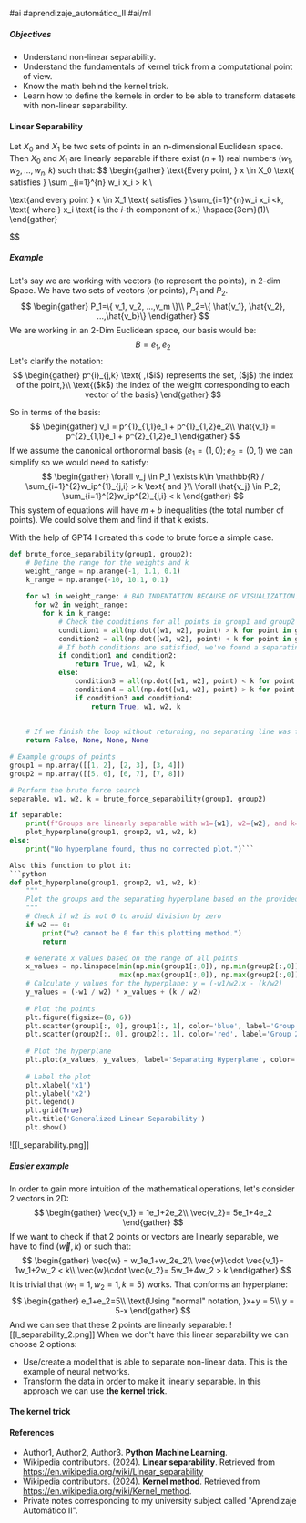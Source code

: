 #ai #aprendizaje_automático_II #ai/ml 

##### **Objectives**
- Understand non-linear separability.
- Understand the fundamentals of kernel trick from a computational point of view.
- Know the math behind the kernel trick.
- Learn how to define the kernels in order to be able to transform datasets with non-linear separability.

#### Linear Separability
Let $X_0$ and $X_1$ be two sets of points in an n-dimensional Euclidean space. Then $X_0$ and $X_1$ are linearly separable if there exist ($n+1$) real numbers ($w_1, w_2, ..., w_n, k$) such that:
$$
\begin{gather}
\text{Every point, } x \in X_0 \text{ satisfies }
\sum _{i=1}^{n} w_i x_i > k \\

\text{and every point } x \in X_1 \text{ satisfies  } \sum_{i=1}^{n}w_i x_i <k, \text{ where } x_i \text{ is the $i$-th component of x.} \hspace{3em}(1)\\ 
\end{gather}

$$

##### **Example**
Let's say we are working with vectors (to represent the points), in 2-dim Space. We have two sets of vectors (or points), $P_1$ and $P_2$.
$$
\begin{gather}
P_1=\{ v_1, v_2, ...,v_m \}\\
P_2=\{ \hat{v_1}, \hat{v_2}, ...,\hat{v_b}\}
\end{gather}
$$
We are working in an 2-Dim Euclidean space, our basis would be:
$$
B={e_1,e_2}
$$
Let's clarify the notation:
$$
\begin{gather}
p^{i}_{j,k} \text{ ,($i$) represents the set, ($j$) the index of the point,}\\
\text{($k$) the index of the weight corresponding to each vector of the basis}
\end{gather}
$$

So in terms of the basis:
$$
\begin{gather}
v_1 = p^{1}_{1,1}e_1 + p^{1}_{1,2}e_2\\
\hat{v_1} = p^{2}_{1,1}e_1 + p^{2}_{1,2}e_1 
\end{gather}
$$
If we assume the canonical orthonormal basis ($e_1 = (1,0); e_2 = (0,1)$ we can simplify so
we would need to satisfy:
$$
\begin{gather}
\forall v_j \in P_1 \exists k\in \mathbb{R} / \sum_{i=1}^{2}w_ip^{1}_{j,i} > k \text{ and }\\
\forall \hat{v_j} \in P_2; \sum_{i=1}^{2}w_ip^{2}_{j,i} < k
\end{gather}
$$
This system of equations will have $m+b$ inequalities (the total number of points). We could solve them and find if that k exists.

 With the help of GPT4 I created this code to brute force a simple case.
 
```python
def brute_force_separability(group1, group2):
    # Define the range for the weights and k
    weight_range = np.arange(-1, 1.1, 0.1)
    k_range = np.arange(-10, 10.1, 0.1)
    
    for w1 in weight_range: # BAD INDENTATION BECAUSE OF VISUALIZATION!
	  for w2 in weight_range:
	    for k in k_range:
            # Check the conditions for all points in group1 and group2
            condition1 = all(np.dot([w1, w2], point) > k for point in group1)
            condition2 = all(np.dot([w1, w2], point) < k for point in group2)
            # If both conditions are satisfied, we've found a separating line
            if condition1 and condition2:
                return True, w1, w2, k
            else:
                condition3 = all(np.dot([w1, w2], point) < k for point in group1)
                condition4 = all(np.dot([w1, w2], point) > k for point in group2)
                if condition3 and condition4:
	                return True, w1, w2, k
                    
                    
    # If we finish the loop without returning, no separating line was found
	return False, None, None, None

# Example groups of points
group1 = np.array([[1, 2], [2, 3], [3, 4]])
group2 = np.array([[5, 6], [6, 7], [7, 8]])

# Perform the brute force search
separable, w1, w2, k = brute_force_separability(group1, group2)

if separable:
    print(f"Groups are linearly separable with w1={w1}, w2={w2}, and k={k}.")
    plot_hyperplane(group1, group2, w1, w2, k)
else:
    print("No hyperplane found, thus no corrected plot.")```

Also this function to plot it:
```python
def plot_hyperplane(group1, group2, w1, w2, k):
    """
    Plot the groups and the separating hyperplane based on the provided weights and k.
    """
    # Check if w2 is not 0 to avoid division by zero
    if w2 == 0:
        print("w2 cannot be 0 for this plotting method.")
        return

    # Generate x values based on the range of all points
    x_values = np.linspace(min(np.min(group1[:,0]), np.min(group2[:,0])), 
                           max(np.max(group1[:,0]), np.max(group2[:,0])), 100)
    # Calculate y values for the hyperplane: y = (-w1/w2)x - (k/w2)
    y_values = (-w1 / w2) * x_values + (k / w2)
    
    # Plot the points
    plt.figure(figsize=(8, 6))
    plt.scatter(group1[:, 0], group1[:, 1], color='blue', label='Group 1')
    plt.scatter(group2[:, 0], group2[:, 1], color='red', label='Group 2')
    
    # Plot the hyperplane
    plt.plot(x_values, y_values, label='Separating Hyperplane', color='green')
    
    # Label the plot
    plt.xlabel('x1')
    plt.ylabel('x2')
    plt.legend()
    plt.grid(True)
    plt.title('Generalized Linear Separability')
    plt.show()
```

![[l_separability.png]]

##### **Easier example**
In order to gain more intuition of the mathematical operations, let's consider 2 vectors in 2D:
$$
\begin{gather}
\vec{v_1} = 1e_1+2e_2\\
\vec{v_2}= 5e_1+4e_2
\end{gather}
$$
If we want to check if that 2 points or vectors are linearly separable, we have to find ($\vec{w}, k$) or such that:
$$
\begin{gather}
\vec{w} = w_1e_1+w_2e_2\\
\vec{w}\cdot \vec{v_1}= 1w_1+2w_2 < k\\
\vec{w}\cdot \vec{v_2}= 5w_1+4w_2 > k
\end{gather}
$$
It is trivial that ($w_1 = 1, w_2 = 1, k =5$) works. That conforms an hyperplane:
$$
\begin{gather}
e_1+e_2=5\\
\text{Using "normal" notation, }x+y = 5\\
y = 5-x
\end{gather}
$$
And we can see that these 2 points are linearly separable:
![[l_separability_2.png]]
When we don't have this linear separability we can choose 2 options:
- Use/create a model that is able to separate non-linear data. This is the example of neural networks.
- Transform the data in order to make it linearly separable. In this approach we can use **the kernel trick**.
#### The kernel trick





#### References
- Author1, Author2, Author3. **Python Machine Learning**. 
- Wikipedia contributors. (2024). **Linear separability**. Retrieved from https://en.wikipedia.org/wiki/Linear_separability
-  Wikipedia contributors. (2024). **Kernel method**. Retrieved from https://en.wikipedia.org/wiki/Kernel_method.
- Private notes corresponding to my university subject called "Aprendizaje Automático II".

